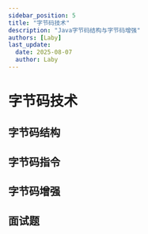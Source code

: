 ```yaml
---
sidebar_position: 5
title: "字节码技术"
description: "Java字节码结构与字节码增强"
authors: [Laby]
last_update:
  date: 2025-08-07
  author: Laby
---
```


# 字节码技术

## 字节码结构

## 字节码指令

## 字节码增强

## 面试题 